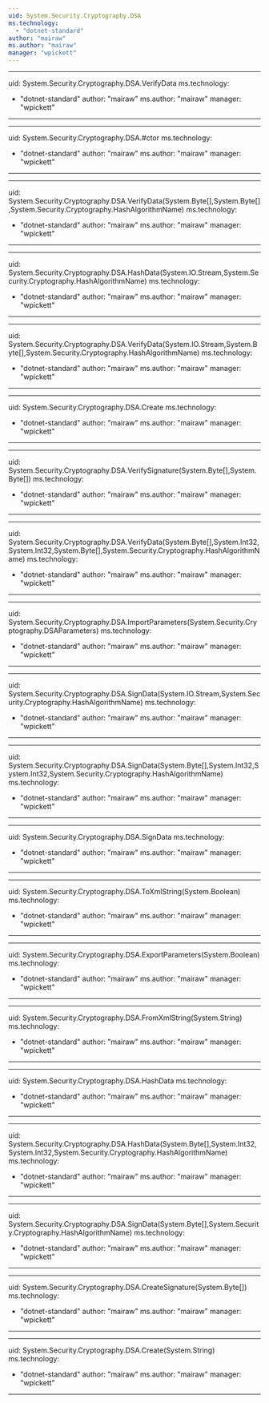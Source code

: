 ```yaml
---
uid: System.Security.Cryptography.DSA
ms.technology: 
  - "dotnet-standard"
author: "mairaw"
ms.author: "mairaw"
manager: "wpickett"
---
```


---
uid: System.Security.Cryptography.DSA.VerifyData
ms.technology: 
  - "dotnet-standard"
author: "mairaw"
ms.author: "mairaw"
manager: "wpickett"
---

---
uid: System.Security.Cryptography.DSA.#ctor
ms.technology: 
  - "dotnet-standard"
author: "mairaw"
ms.author: "mairaw"
manager: "wpickett"
---

---
uid: System.Security.Cryptography.DSA.VerifyData(System.Byte[],System.Byte[],System.Security.Cryptography.HashAlgorithmName)
ms.technology: 
  - "dotnet-standard"
author: "mairaw"
ms.author: "mairaw"
manager: "wpickett"
---

---
uid: System.Security.Cryptography.DSA.HashData(System.IO.Stream,System.Security.Cryptography.HashAlgorithmName)
ms.technology: 
  - "dotnet-standard"
author: "mairaw"
ms.author: "mairaw"
manager: "wpickett"
---

---
uid: System.Security.Cryptography.DSA.VerifyData(System.IO.Stream,System.Byte[],System.Security.Cryptography.HashAlgorithmName)
ms.technology: 
  - "dotnet-standard"
author: "mairaw"
ms.author: "mairaw"
manager: "wpickett"
---

---
uid: System.Security.Cryptography.DSA.Create
ms.technology: 
  - "dotnet-standard"
author: "mairaw"
ms.author: "mairaw"
manager: "wpickett"
---

---
uid: System.Security.Cryptography.DSA.VerifySignature(System.Byte[],System.Byte[])
ms.technology: 
  - "dotnet-standard"
author: "mairaw"
ms.author: "mairaw"
manager: "wpickett"
---

---
uid: System.Security.Cryptography.DSA.VerifyData(System.Byte[],System.Int32,System.Int32,System.Byte[],System.Security.Cryptography.HashAlgorithmName)
ms.technology: 
  - "dotnet-standard"
author: "mairaw"
ms.author: "mairaw"
manager: "wpickett"
---

---
uid: System.Security.Cryptography.DSA.ImportParameters(System.Security.Cryptography.DSAParameters)
ms.technology: 
  - "dotnet-standard"
author: "mairaw"
ms.author: "mairaw"
manager: "wpickett"
---

---
uid: System.Security.Cryptography.DSA.SignData(System.IO.Stream,System.Security.Cryptography.HashAlgorithmName)
ms.technology: 
  - "dotnet-standard"
author: "mairaw"
ms.author: "mairaw"
manager: "wpickett"
---

---
uid: System.Security.Cryptography.DSA.SignData(System.Byte[],System.Int32,System.Int32,System.Security.Cryptography.HashAlgorithmName)
ms.technology: 
  - "dotnet-standard"
author: "mairaw"
ms.author: "mairaw"
manager: "wpickett"
---

---
uid: System.Security.Cryptography.DSA.SignData
ms.technology: 
  - "dotnet-standard"
author: "mairaw"
ms.author: "mairaw"
manager: "wpickett"
---

---
uid: System.Security.Cryptography.DSA.ToXmlString(System.Boolean)
ms.technology: 
  - "dotnet-standard"
author: "mairaw"
ms.author: "mairaw"
manager: "wpickett"
---

---
uid: System.Security.Cryptography.DSA.ExportParameters(System.Boolean)
ms.technology: 
  - "dotnet-standard"
author: "mairaw"
ms.author: "mairaw"
manager: "wpickett"
---

---
uid: System.Security.Cryptography.DSA.FromXmlString(System.String)
ms.technology: 
  - "dotnet-standard"
author: "mairaw"
ms.author: "mairaw"
manager: "wpickett"
---

---
uid: System.Security.Cryptography.DSA.HashData
ms.technology: 
  - "dotnet-standard"
author: "mairaw"
ms.author: "mairaw"
manager: "wpickett"
---

---
uid: System.Security.Cryptography.DSA.HashData(System.Byte[],System.Int32,System.Int32,System.Security.Cryptography.HashAlgorithmName)
ms.technology: 
  - "dotnet-standard"
author: "mairaw"
ms.author: "mairaw"
manager: "wpickett"
---

---
uid: System.Security.Cryptography.DSA.SignData(System.Byte[],System.Security.Cryptography.HashAlgorithmName)
ms.technology: 
  - "dotnet-standard"
author: "mairaw"
ms.author: "mairaw"
manager: "wpickett"
---

---
uid: System.Security.Cryptography.DSA.CreateSignature(System.Byte[])
ms.technology: 
  - "dotnet-standard"
author: "mairaw"
ms.author: "mairaw"
manager: "wpickett"
---

---
uid: System.Security.Cryptography.DSA.Create(System.String)
ms.technology: 
  - "dotnet-standard"
author: "mairaw"
ms.author: "mairaw"
manager: "wpickett"
---
